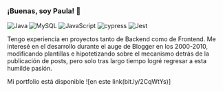 ### ¡Buenas, soy Paula! 👋
![Java](https://img.shields.io/badge/java-%23ED8B00.svg?style=for-the-badge&logo=java&logoColor=white)  ![MySQL](https://img.shields.io/badge/mysql-%2300f.svg?style=for-the-badge&logo=mysql&logoColor=white)  ![JavaScript](https://img.shields.io/badge/javascript-%23323330.svg?style=for-the-badge&logo=javascript&logoColor=%23F7DF1E)  ![cypress](https://img.shields.io/badge/-cypress-%23E5E5E5?style=for-the-badge&logo=cypress&logoColor=058a5e)  ![Jest](https://img.shields.io/badge/-jest-%23C21325?style=for-the-badge&logo=jest&logoColor=white)


Tengo experiencia en proyectos tanto de Backend como de Frontend. Me interesé en el desarrollo durante el auge de Blogger en los 2000-2010, modificando plantillas e hipotetizando sobre el mecanismo detrás de la publicación de posts, pero solo tras largo tiempo logré regresar a esta humilde pasión.

Mi portfolio está disponible ![en este link(bit.ly/2CqWtYs)]
